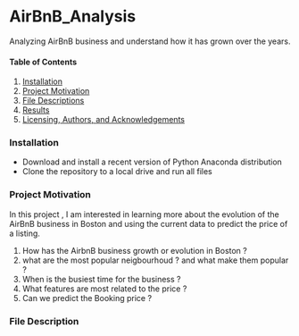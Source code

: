 # AirBnB_Analysis
Analyzing  AirBnB business and understand how it has grown over the years. 


#### Table of Contents

1. [Installation](#installation)
2. [Project Motivation](#motivation)
3. [File Descriptions](#files)
4. [Results](#results)
5. [Licensing, Authors, and Acknowledgements](#licensing)

### Installation <a name="installation"></a>
- Download and install a recent version of Python Anaconda distribution 
- Clone the repository to a local drive and run all files

### Project Motivation <a name="motivation"></a>

In this project , I am interested in learning more about the evolution of the AirBnB business in Boston and using the current data to predict the price of a listing.

1. How has the AirbnB business growth or evolution in Boston ? 
2. what are the most popular neigbourhoud ? and what make them popular ? 
3. When is the busiest time for the business ?
4. What features are most related to the price ?
5. Can we predict the Booking price ?

### File Description <a name="files"></a>